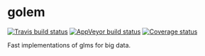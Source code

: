 
<!-- README.md is generated from README.Rmd. Please edit that file -->

# golem

[![Travis build
status](https://travis-ci.org/jolars/golem.svg?branch=master)](https://travis-ci.org/jolars/golem)
[![AppVeyor build
status](https://ci.appveyor.com/api/projects/status/github/jolars/golem?branch=master&svg=true)](https://ci.appveyor.com/project/jolars/golem)
[![Coverage
status](https://codecov.io/gh/jolars/golem/branch/master/graph/badge.svg)](https://codecov.io/github/jolars/golem?branch=master)

Fast implementations of glms for big data.

